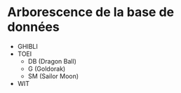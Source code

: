 # Arborescence de la base de données

-  GHIBLI
-  TOEI
    -  DB   (Dragon Ball)
    -  G    (Goldorak)
    -  SM   (Sailor Moon)
-  WIT
